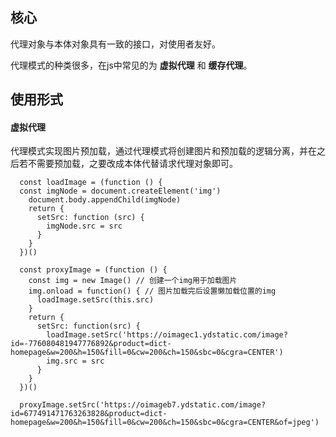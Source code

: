 ## 核心
代理对象与本体对象具有一致的接口，对使用者友好。

代理模式的种类很多，在js中常见的为 **虚拟代理** 和 **缓存代理**。

## 使用形式

#### 虚拟代理

代理模式实现图片预加载，通过代理模式将创建图片和预加载的逻辑分离，并在之后若不需要预加载，之要改成本体代替请求代理对象即可。

```
  const loadImage = (function () {
  const imgNode = document.createElement('img')
    document.body.appendChild(imgNode)
    return {
      setSrc: function (src) {
        imgNode.src = src
      }
    }
  })()

  const proxyImage = (function () {
    const img = new Image() // 创建一个img用于加载图片
    img.onload = function() { // 图片加载完后设置懒加载位置的img
      loadImage.setSrc(this.src)
    }
    return {
      setSrc: function(src) {
        loadImage.setSrc('https://oimagec1.ydstatic.com/image?id=-776080481947776892&product=dict-homepage&w=200&h=150&fill=0&cw=200&ch=150&sbc=0&cgra=CENTER')
        img.src = src
      }
    }
  })()

  proxyImage.setSrc('https://oimageb7.ydstatic.com/image?id=677491471763263828&product=dict-homepage&w=200&h=150&fill=0&cw=200&ch=150&sbc=0&cgra=CENTER&of=jpeg')
```